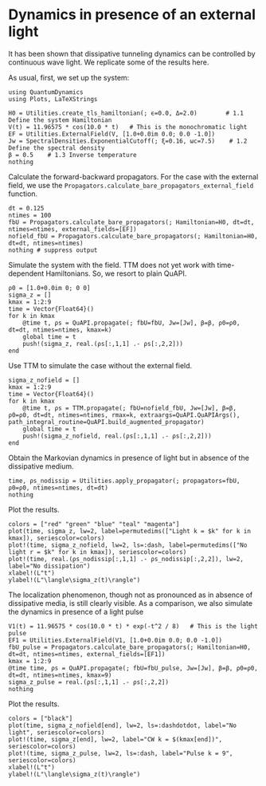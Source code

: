 # Dynamics in presence of an external light

It has been shown that dissipative tunneling dynamics can be controlled by continuous wave light. We replicate some of the results here. 

As usual, first, we set up the system:
```@example external_eg1
using QuantumDynamics
using Plots, LaTeXStrings

H0 = Utilities.create_tls_hamiltonian(; ϵ=0.0, Δ=2.0)        # 1.1 Define the system Hamiltonian
V(t) = 11.96575 * cos(10.0 * t)   # This is the monochromatic light
EF = Utilities.ExternalField(V, [1.0+0.0im 0.0; 0.0 -1.0])
Jw = SpectralDensities.ExponentialCutoff(; ξ=0.16, ωc=7.5)    # 1.2 Define the spectral density
β = 0.5    # 1.3 Inverse temperature
nothing
```

Calculate the forward-backward propagators. For the case with the external field, we use the `Propagators.calculate_bare_propagators_external_field` function.
```@example external_eg1
dt = 0.125
ntimes = 100
fbU = Propagators.calculate_bare_propagators(; Hamiltonian=H0, dt=dt, ntimes=ntimes, external_fields=[EF])
nofield_fbU = Propagators.calculate_bare_propagators(; Hamiltonian=H0, dt=dt, ntimes=ntimes)
nothing # suppress output
```

Simulate the system with the field. TTM does not yet work with time-dependent Hamiltonians. So, we resort to plain QuAPI.
```@example external_eg1
ρ0 = [1.0+0.0im 0; 0 0]
sigma_z = []
kmax = 1:2:9
time = Vector{Float64}()
for k in kmax
    @time t, ρs = QuAPI.propagate(; fbU=fbU, Jw=[Jw], β=β, ρ0=ρ0, dt=dt, ntimes=ntimes, kmax=k)
    global time = t
    push!(sigma_z, real.(ρs[:,1,1] .- ρs[:,2,2]))
end
```

Use TTM to simulate the case without the external field.
```@example external_eg1
sigma_z_nofield = []
kmax = 1:2:9
time = Vector{Float64}()
for k in kmax
    @time t, ρs = TTM.propagate(; fbU=nofield_fbU, Jw=[Jw], β=β, ρ0=ρ0, dt=dt, ntimes=ntimes, rmax=k, extraargs=QuAPI.QuAPIArgs(), path_integral_routine=QuAPI.build_augmented_propagator)
    global time = t
    push!(sigma_z_nofield, real.(ρs[:,1,1] .- ρs[:,2,2]))
end
```

Obtain the Markovian dynamics in presence of light but in absence of the dissipative medium. 
```@example external_eg1
time, ρs_nodissip = Utilities.apply_propagator(; propagators=fbU, ρ0=ρ0, ntimes=ntimes, dt=dt)
nothing
```

Plot the results.
```@example external_eg1
colors = ["red" "green" "blue" "teal" "magenta"]
plot(time, sigma_z, lw=2, label=permutedims(["Light k = $k" for k in kmax]), seriescolor=colors)
plot!(time, sigma_z_nofield, lw=2, ls=:dash, label=permutedims(["No light r = $k" for k in kmax]), seriescolor=colors)
plot!(time, real.(ρs_nodissip[:,1,1] .- ρs_nodissip[:,2,2]), lw=2, label="No dissipation")
xlabel!(L"t")
ylabel!(L"\langle\sigma_z(t)\rangle")
```

The localization phenomenon, though not as pronounced as in absence of dissipative media, is still clearly visible. As a comparison, we also simulate the dynamics in presence of a light pulse
```@example external_eg1
V1(t) = 11.96575 * cos(10.0 * t) * exp(-t^2 / 8)   # This is the light pulse
EF1 = Utilities.ExternalField(V1, [1.0+0.0im 0.0; 0.0 -1.0])
fbU_pulse = Propagators.calculate_bare_propagators(; Hamiltonian=H0, dt=dt, ntimes=ntimes, external_fields=[EF1])
kmax = 1:2:9
@time time, ρs = QuAPI.propagate(; fbU=fbU_pulse, Jw=[Jw], β=β, ρ0=ρ0, dt=dt, ntimes=ntimes, kmax=9)
sigma_z_pulse = real.(ρs[:,1,1] .- ρs[:,2,2])
nothing
```

Plot the results.
```@example external_eg1
colors = ["black"]
plot(time, sigma_z_nofield[end], lw=2, ls=:dashdotdot, label="No light", seriescolor=colors)
plot!(time, sigma_z[end], lw=2, label="CW k = $(kmax[end])", seriescolor=colors)
plot!(time, sigma_z_pulse, lw=2, ls=:dash, label="Pulse k = 9", seriescolor=colors)
xlabel!(L"t")
ylabel!(L"\langle\sigma_z(t)\rangle")
```
